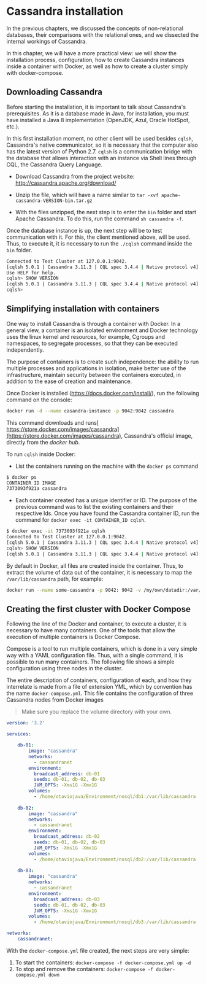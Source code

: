 # Cassandra installation

In the previous chapters, we discussed the concepts of non-relational databases, their comparisons with the relational ones, and we dissected the internal workings of Cassandra.

In this chapter, we will have a more practical view: we will show the installation process, configuration, how to create Cassandra instances inside a container with Docker, as well as how to create a cluster simply with docker-compose.

## Downloading Cassandra

Before starting the installation, it is important to talk about Cassandra's prerequisites. As it is a database made in Java, for installation, you must have installed a Java 8 implementation (OpenJDK, Azul, Oracle HotSpot, etc.).

In this first installation moment, no other client will be used besides `cqlsh`, Cassandra's native communicator, so it is necessary that the computer also has the latest version of Python 2.7. `cqlsh` is a communication bridge with the database that allows interaction with an instance via Shell lines through CQL, the Cassandra Query Language.


* Download Cassandra from the project website: http://cassandra.apache.org/download/

* Unzip the file, which will have a name similar to `tar -xvf apache-cassandra-VERSION-bin.tar.gz`

* With the files unzipped, the next step is to enter the `bin` folder and start Apache Cassandra. To do this, run the command `sh cassandra -f`.

Once the database instance is up, the next step will be to test communication with it. For this, the client mentioned above, will be used. Thus, to execute it, it is necessary to run the `./cqlsh` command inside the `bin` folder.

```bash
Connected to Test Cluster at 127.0.0.1:9042.
[cqlsh 5.0.1 | Cassandra 3.11.3 | CQL spec 3.4.4 | Native protocol v4]
Use HELP for help.
cqlsh> SHOW VERSION
[cqlsh 5.0.1 | Cassandra 3.11.3 | CQL spec 3.4.4 | Native protocol v4]
cqlsh>
```

## Simplifying installation with containers


One way to install Cassandra is through a container with Docker. In a general view, a container is an isolated environment and Docker technology uses the linux kernel and resources, for example, Cgroups and namespaces, to segregate processes, so that they can be executed independently.

The purpose of containers is to create such independence: the ability to run multiple processes and applications in isolation, make better use of the infrastructure, maintain security between the containers executed, in addition to the ease of creation and maintenance.

Once Docker is installed (https://docs.docker.com/install/), run the following command on the console:

```bash
docker run -d --name casandra-instance -p 9042:9042 cassandra
```

This command downloads and runs[ https://store.docker.com/images/cassandra](https://store.docker.com/images/cassandra), Cassandra's official image, directly from the *docker hub*.

To run `cqlsh` inside Docker:

* List the containers running on the machine with the `docker ps` command

```bash
$ docker ps
CONTAINER ID IMAGE
7373093f921a cassandra
```

* Each container created has a unique identifier or ID. The purpose of the previous command was to list the existing containers and their respective Ids. Once you have found the Cassandra container ID,  run the command for `docker exec -it CONTAINER_ID cqlsh`.

```bash
$ docker exec -it 7373093f921a cqlsh
Connected to Test Cluster at 127.0.0.1:9042.
[cqlsh 5.0.1 | Cassandra 3.11.3 | CQL spec 3.4.4 | Native protocol v4] Use HELP for help.
cqlsh> SHOW VERSION
[cqlsh 5.0.1 | Cassandra 3.11.3 | CQL spec 3.4.4 | Native protocol v4]
```

By default in Docker, all files are created inside the container. Thus, to extract the volume of data out of the container, it is necessary to map the `/var/lib/cassandra` path, for example:

```bash
docker run --name some-cassandra -p 9042: 9042 -v /my/own/datadir:/var/lib/cassandra -d cassandra
```

## Creating the first cluster with Docker Compose

Following the line of the Docker and container, to execute a cluster, it is necessary to have many containers. One of the tools that allow the execution of multiple containers is Docker Compose.

Compose is a tool to run multiple containers, which is done in a very simple way with a YAML configuration file. Thus, with a single command, it is possible to run many containers. The following file shows a simple configuration using three nodes in the cluster.

The entire description of containers, configuration of each, and how they interrelate is made from a file of extension YML, which by convention has the name `docker-compose.yml`. This file contains the configuration of three Cassandra nodes from Docker images 

> Make sure you replace the volume directory with your own.

```yaml
version: '3.2'

services:

    db-01:
        image: "cassandra"
        networks:
          - cassandranet
        environment:
          broadcast_address: db-01
          seeds: db-01, db-02, db-03
          JVM_OPTS: -Xms1G -Xmx1G
        volumes:
          - /home/otaviojava/Environment/nosql/db1:/var/lib/cassandra
    
    db-02:
        image: "cassandra"
        networks:
          - cassandranet
        environment:
          broadcast_address: db-02
          seeds: db-01, db-02, db-03
          JVM_OPTS: -Xms1G -Xmx1G
        volumes:
          - /home/otaviojava/Environment/nosql/db2:/var/lib/cassandra
    
    db-03:
        image: "cassandra"
        networks:
          - cassandranet
        environment:
          broadcast_address: db-03
          seeds: db-01, db-02, db-03
          JVM_OPTS: -Xms1G -Xmx1G
        volumes:
          - /home/otaviojava/Environment/nosql/db3:/var/lib/cassandra

networks:
    cassandranet:
```


With the `docker-compose.yml` file created, the next steps are very simple:

1. To start the containers: `docker-compose -f docker-compose.yml up -d`
2. To stop and remove the containers: `docker-compose -f docker-compose.yml down`


